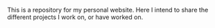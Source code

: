 This is a repository for my personal website.
Here I intend to share the different projects I work on, or have worked on.

